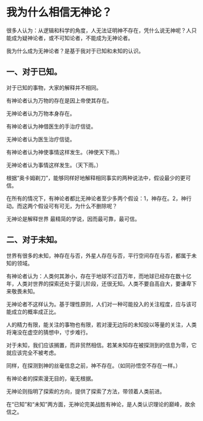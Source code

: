 # 我为什么相信无神论？

很多人认为：从逻辑和科学的角度，人无法证明神不存在，凭什么说无神呢？人只能成为疑神论者，或不可知论者，不能成为无神论者。

我为什么成为无神论者？是基于我对于已知和未知的认识。

## 一、对于已知。

对于已知的事物，大家的解释并不相同。

有神论者认为万物的存在是因上帝使其存在。

无神论者认为万物本身存在。

有神论者认为神借医生的手治疗信徒。

无神论者认为医生治疗信徒。

有神论者认为神使事情这样发生。（神使天下雨。）

无神论者认为事情这样发生。（天下雨。）

根据“奥卡姆剃刀”，能够同样好地解释相同事实的两种说法中，假设最少的更可信。

在所有的情况下，有神论者都比无神论者至少多两个假设：1，神存在。2，神行动。而这两个假设可有可无，为什么不删除呢？

无神论是解释世界 最精简的学说，因而最可靠，最可信。

## 二、对于未知。

世界有很多的未知，神存在与否，外星人存在与否，平行空间存在与否，都属于未知的领域。

有神论者认为：人类何其渺小，存在于地球不过百万年，而地球已经存在数十亿年，人类对世界的探索还处于婴儿阶段，还很无知。人类不要自高自大，要谦卑下来敬畏未知。

无神论者不这样认为。基于理性原则，人们对一种可能投入的关注程度，应与该可能成立的概率成正比。

人的精力有限，能关注的事物也有限，若对漫无边际的未知投以等量的关注，人类将淹没在虚空的猜想中，寸步难行。

对于未知，我们应该搁置，而非贸然相信。若某未知存在被探测到的信息为零，它就应该完全不被考虑。

同样，在探测到神的丝毫信息之前，神不存在。（如同孙悟空不存在一样。）

有神论者的探索漫无目的，毫无根据。

无神论则指明了探索的方向，提供了探索了方法，带领着人类前进。

在“已知”和“未知”两方面，无神论完美战胜有神论，是人类认识理论的巅峰，故余信之。